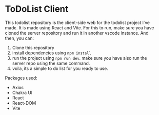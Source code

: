 # ToDoList Client 

This todolist repository is the client-side web for the todolist project I've made.
It is made using React and Vite.
For this to run, make sure you have cloned the server repository and run it in another vscode instance.
And then, you can:
1. Clone this repository
2. install dependencies using ``npm install``
3. run the project using ``npm run dev``. make sure you have also run the server repo using the same command.
4. voila, its a simple to do list for you ready to use.

Packages used:
- Axios
- Chakra UI
- React
- React-DOM
- Vite
  

